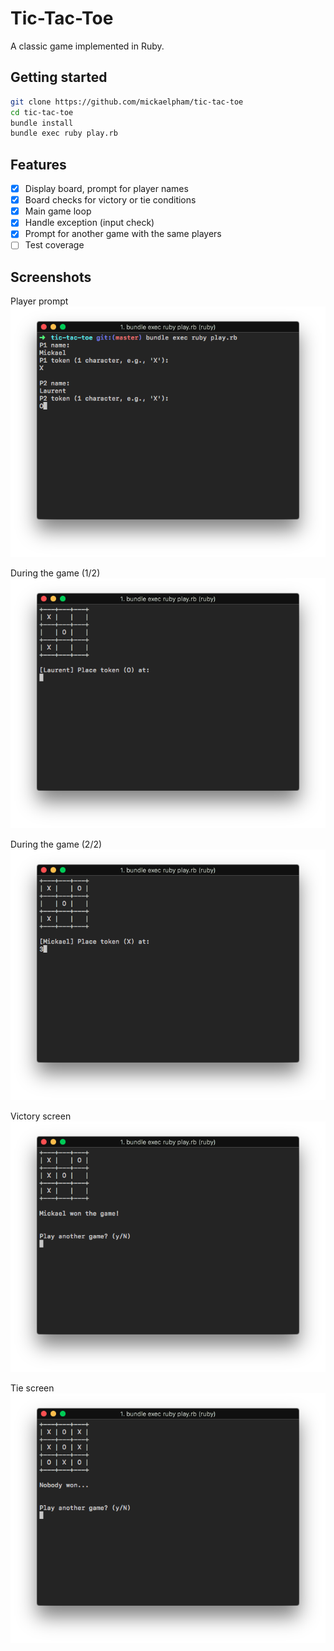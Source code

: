 # Tic-Tac-Toe

A classic game implemented in Ruby.

## Getting started

```sh
git clone https://github.com/mickaelpham/tic-tac-toe
cd tic-tac-toe
bundle install
bundle exec ruby play.rb
```

## Features

- [x] Display board, prompt for player names
- [x] Board checks for victory or tie conditions
- [x] Main game loop
- [x] Handle exception (input check)
- [x] Prompt for another game with the same players
- [ ] Test coverage

## Screenshots

Player prompt
![screen-01](/img/screen-01.png?raw=true "Player prompt")

During the game (1/2)
![screen-02](/img/screen-02.png?raw=true "During the game 1/2")

During the game (2/2)
![screen-03](/img/screen-03.png?raw=true "During the game 2/2")

Victory screen
![screen-04](/img/screen-04.png?raw=true "Victory screen")

Tie screen
![screen-05](/img/screen-05.png?raw=true "Tie screen")

